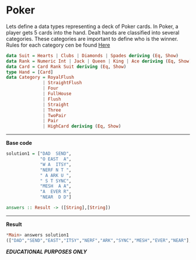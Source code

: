 # Poker
Lets define a data types representing a deck of Poker cards. In Poker, a player gets 5 cards into the hand. Dealt hands are classified into several categories. These categories are important to define who is the winner. Rules for each category cen be found [Here](https://en.wikipedia.org/wiki/Poker)

```haskell 
data Suit = Hearts | Clubs | Diamonds | Spades deriving (Eq, Show)
data Rank = Numeric Int | Jack | Queen | King | Ace deriving (Eq, Show)
data Card = Card Rank Suit deriving (Eq, Show)
type Hand = [Card]
data Category = RoyalFlush
              | StraightFlush
              | Four
              | FullHouse
              | Flush
              | Straight
              | Three
              | TwoPair
              | Pair
              | HighCard deriving (Eq, Show)
```

___________________________________________________________________________________________________________________________________________________________________________________
**Base code**

```haskell
solution1 = ["DAD  SEND",
             "O EAST  A",
             "W A  ITSY",
             "NERF N T ",
             " A ARK U ",
             " S T SYNC",
             "MESH  A A",
             "A  EVER R",
             "NEAR  D D"]

answers :: Result -> ([String],[String])
```
___________________________________________________________________________________________________________________________________________________________________________________
**Result**
```haskell
*Main> answers solution1 
(["DAD","SEND","EAST","ITSY","NERF","ARK","SYNC","MESH","EVER","NEAR"],["DOWN","MAN","EASE","DEAR","FATHER","STINKS","YARD","STUN","DAY","CARD"])
```


***EDUCATIONAL PURPOSES ONLY***
